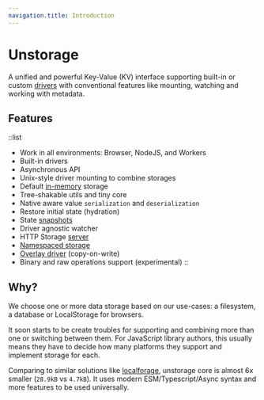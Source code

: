 ```yaml
---
navigation.title: Introduction
---
```


# Unstorage

A unified and powerful Key-Value (KV) interface supporting built-in or custom [drivers](/drivers/custom) with conventional features like mounting, watching and working with metadata.

## Features


::list
- Work in all environments: Browser, NodeJS, and Workers
- Built-in drivers
- Asynchronous API
- Unix-style driver mounting to combine storages
- Default [in-memory](/drivers/memory) storage
- Tree-shakable utils and tiny core
- Native aware value `serialization` and `deserialization`
- Restore initial state (hydration)
- State [snapshots](/utils#snapshots)
- Driver agnostic watcher
- HTTP Storage [server](/server)
- [Namespaced storage](/utils)
- [Overlay driver](/drivers/overlay) (copy-on-write)
- Binary and raw operations support (experimental)
::


## Why?

We choose one or more data storage based on our use-cases: a filesystem, a database or LocalStorage for browsers.

It soon starts to be create troubles for supporting and combining more than one or switching between them. For JavaScript library authors, this usually means they have to decide how many platforms they support and implement storage for each.

Comparing to similar solutions like [localforage](https://localforage.github.io/localForage/), unstorage core is almost 6x smaller (`28.9kB` vs `4.7kB`). It uses modern ESM/Typescript/Async syntax and more features to be used universally.
